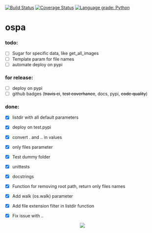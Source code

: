 [![Build Status](https://travis-ci.org/Kwentar/ospa.svg?branch=master)](https://travis-ci.org/Kwentar/ospa) 
[![Coverage Status](https://coveralls.io/repos/github/Kwentar/ospa/badge.svg?branch=master)](https://coveralls.io/github/Kwentar/ospa?branch=master) 
[![Language grade: Python](https://img.shields.io/lgtm/grade/python/g/Kwentar/ospa.svg?logo=lgtm&logoWidth=18)](https://lgtm.com/projects/g/Kwentar/ospa/context:python)
# ospa

 ### todo:
- [ ] Sugar for specific data, like get_all_images
- [ ] Template param for file names
- [ ] automate deploy on pypi

### for release:
- [ ] deploy on pypi
- [ ] github badges (~~travis ci~~, ~~test coverhance~~, docs, pypi, ~~code quality~~)

### done:
- [x] listdir with all default parameters
- [x] deploy on test.pypi
- [x] convert . and .. in values
- [x] only files parameter
- [x] Test dummy folder
- [x] unittests
- [x] docstrings
- [x] Function for removing root path, return only files names
- [x] Add walk (os.walk) parameter
- [x] Add file extension filter in listdir function
- [x] Fix issue with ..


<p align="center"><a href="https://www.python.org/" alt="forthebadge made-with-python">
        <img src="http://ForTheBadge.com/images/badges/made-with-python.svg" /></a></p>